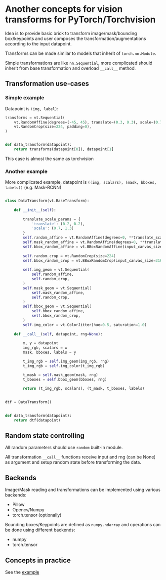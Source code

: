 # Another concepts for vision transforms for PyTorch/Torchvision

Idea is to provide basic brick to transform image/mask/bounding box/keypoints and user composes the transformation/augmentations according to the input datapoint.

Transforms can be made similar to models that inherit of `torch.nn.Module`.

Simple transformations are like `nn.Sequential`, more complicated should inherit from base transformation and 
overload `__call__` method.


## Transformation use-cases


### Simple example

Datapoint is `(img, label)`:

```python
transforms = vt.Sequential(
    vt.RandomAffine(degrees=(-45, 45), translate=(0.3, 0.3), scale=(0.75, 1.2), shear=(-15, 15), resample=PIL.Image.BILINEAR),
    vt.RandomCrop(size=224, padding=0),
)


def data_transform(datapoint):    
    return transforms(datapoint[0]), datapoint[1]
```

This case is almost the same as torchvision

### Another example

More complicated example, datapoint is `((img, scalars), (mask, bboxes, labels))` (e.g. Mask-RCNN)


```python

class DataTransform(vt.BaseTransform):
    
    def __init__(self):
        
        translate_scale_params = {
            'translate': (0.2, 0.2),
            'scale': (0.7, 1.3)
        }
        self.random_affine = vt.RandomAffine(degrees=0, **translate_scale_params, resample=PIL.Image.BICUBIC)
        self.mask_random_affine = vt.RandomAffine(degrees=0, **translate_scale_params, resample=PIL.Image.NEAREST)        
        self.bbox_random_affine = vt.BBoxRandomAffine(input_canvas_size=310, **translate_scale_params)
        
        self.random_crop = vt.RandomCrop(size=224)
        self.bbox_random_crop = vt.BBoxRandomCrop(input_canvas_size=310, size=224)
        
        self.img_geom = vt.Sequential(
            self.random_affine,
            self.random_crop,
        )
        self.mask_geom = vt.Sequential(
            self.mask_random_affine,
            self.random_crop,
        )        
        self.bbox_geom = vt.Sequential(
            self.bbox_random_affine,
            self.bbox_random_crop,
        )        
        self.img_color = vt.ColorJitter(hue=0.5, saturation=1.0)
        
    def __call__(self, datapoint, rng=None):
        
        x, y = datapoint
        img_rgb, scalars = x
        mask, bboxes, labels = y

        t_img_rgb = self.img_geom(img_rgb, rng)
        t_img_rgb = self.img_color(t_img_rgb)

        t_mask = self.mask_geom(mask, rng)        
        t_bboxes = self.bbox_geom(bboxes, rng)    
        
        return (t_img_rgb, scalars), (t_mask, t_bboxes, labels)
        

dtf = DataTransform()

        
def data_transform(datapoint):
    return dtf(datapoint)
```

## Random state controlling

All random parameters should use `random` built-in module.

All transformation `__call__` functions receive input and rng (can be None) as argument and setup random state before
transforming the data.


## Backends 

Image/Mask reading and transformations can be implemented using various backends: 
- Pillow
- Opencv/Numpy
- torch.tensor (optionally)

Bounding boxes/Keypoints are defined as `numpy.ndarray` and operations can be done using different backends:
- numpy
- torch.tensor


## Concepts in practice

See the [example](https://github.com/vfdev-5/VisionTransforms/blob/master/examples/basic.ipynb)


